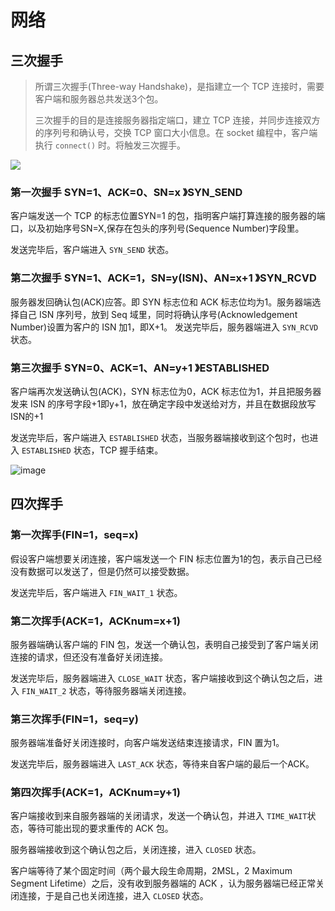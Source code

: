 # 网络



## 三次握手

> 所谓三次握手(Three-way Handshake)，是指建立一个 TCP 连接时，需要客户端和服务器总共发送3个包。
>
> 三次握手的目的是连接服务器指定端口，建立 TCP 连接，并同步连接双方的序列号和确认号，交换 TCP 窗口大小信息。在 socket 编程中，客户端执行 `connect()` 时。将触发三次握手。

[![](https://mermaid.ink/img/eyJjb2RlIjoic2VxdWVuY2VEaWFncmFtXG5Ob3RlIG92ZXIg5a6i5oi356uvLOacjeWKoeWZqDogbGlzdGVuXG7lrqLmiLfnq68tPj4r5pyN5Yqh5ZmoOiBTWU49MSwgU2VxPXhcbk5vdGUgb3ZlciDlrqLmiLfnq686IFNZTiBTRU5UXG7mnI3liqHlmagtPj7lrqLmiLfnq686IFNZTj0xLCBTZXE9eSwgQUNLPTEsIEFDS051bT14KzFcbk5vdGUgb3ZlciDmnI3liqHlmag6IFNZTiBSQ1ZEXG7lrqLmiLfnq68tPj7mnI3liqHlmag6IFNZTj0xLCBBQ0s9MSwgQUNLTnVtPXkrMVxuTm90ZSBvdmVyIOWuouaIt-erryzmnI3liqHlmag6IEVTVEFCTElTSEVEIiwibWVybWFpZCI6eyJ0aGVtZSI6ImRlZmF1bHQifSwidXBkYXRlRWRpdG9yIjp0cnVlLCJhdXRvU3luYyI6dHJ1ZSwidXBkYXRlRGlhZ3JhbSI6dHJ1ZX0)](https://mermaid.live/edit/#eyJjb2RlIjoic2VxdWVuY2VEaWFncmFtXG5Ob3RlIG92ZXIg5a6i5oi356uvLOacjeWKoeWZqDogbGlzdGVuXG7lrqLmiLfnq68tPj4r5pyN5Yqh5ZmoOiBTWU49MSwgU2VxPXhcbk5vdGUgb3ZlciDlrqLmiLfnq686IFNZTiBTRU5UXG7mnI3liqHlmagtPj7lrqLmiLfnq686IFNZTj0xLCBTZXE9eSwgQUNLPTEsIEFDS051bT14KzFcbk5vdGUgb3ZlciDmnI3liqHlmag6IFNZTiBSQ1ZEXG7lrqLmiLfnq68tPj7mnI3liqHlmag6IFNZTj0xLCBBQ0s9MSwgQUNLTnVtPXkrMVxuTm90ZSBvdmVyIOWuouaIt-erryzmnI3liqHlmag6IEVTVEFCTElTSEVEIiwibWVybWFpZCI6IntcbiAgXCJ0aGVtZVwiOiBcImRlZmF1bHRcIlxufSIsInVwZGF0ZUVkaXRvciI6dHJ1ZSwiYXV0b1N5bmMiOnRydWUsInVwZGF0ZURpYWdyYW0iOnRydWV9)

### 第一次握手 SYN=1、ACK=0、SN=x 》SYN_SEND

客户端发送一个 TCP 的标志位置SYN=1 的包，指明客户端打算连接的服务器的端口，以及初始序号SN=X,保存在包头的序列号(Sequence Number)字段里。

发送完毕后，客户端进入 `SYN_SEND` 状态。

### 第二次握手 SYN=1、ACK=1，SN=y(ISN)、AN=x+1 》SYN_RCVD

服务器发回确认包(ACK)应答。即 SYN 标志位和 ACK 标志位均为1。服务器端选择自己 ISN 序列号，放到 Seq 域里，同时将确认序号(Acknowledgement Number)设置为客户的 ISN 加1，即X+1。 发送完毕后，服务器端进入 `SYN_RCVD` 状态。

### 第三次握手 SYN=0、ACK=1、AN=y+1 》ESTABLISHED

客户端再次发送确认包(ACK)，SYN 标志位为0，ACK 标志位为1，并且把服务器发来 ISN 的序号字段+1即y+1，放在确定字段中发送给对方，并且在数据段放写ISN的+1

发送完毕后，客户端进入 `ESTABLISHED` 状态，当服务器端接收到这个包时，也进入 `ESTABLISHED` 状态，TCP 握手结束。

![image](https://user-images.githubusercontent.com/8289395/70688626-2d3caf00-1ced-11ea-8e5b-5a98802a9e6f.png)

## 四次挥手

### 第一次挥手(FIN=1，seq=x)

假设客户端想要关闭连接，客户端发送一个 FIN 标志位置为1的包，表示自己已经没有数据可以发送了，但是仍然可以接受数据。

发送完毕后，客户端进入 `FIN_WAIT_1` 状态。

### 第二次挥手(ACK=1，ACKnum=x+1)

服务器端确认客户端的 FIN 包，发送一个确认包，表明自己接受到了客户端关闭连接的请求，但还没有准备好关闭连接。

发送完毕后，服务器端进入 `CLOSE_WAIT` 状态，客户端接收到这个确认包之后，进入 `FIN_WAIT_2` 状态，等待服务器端关闭连接。

### 第三次挥手(FIN=1，seq=y)

服务器端准备好关闭连接时，向客户端发送结束连接请求，FIN 置为1。

发送完毕后，服务器端进入 `LAST_ACK` 状态，等待来自客户端的最后一个ACK。

### 第四次挥手(ACK=1，ACKnum=y+1)

客户端接收到来自服务器端的关闭请求，发送一个确认包，并进入 `TIME_WAIT`状态，等待可能出现的要求重传的 ACK 包。

服务器端接收到这个确认包之后，关闭连接，进入 `CLOSED` 状态。

客户端等待了某个固定时间（两个最大段生命周期，2MSL，2 Maximum Segment Lifetime）之后，没有收到服务器端的 ACK ，认为服务器端已经正常关闭连接，于是自己也关闭连接，进入 `CLOSED` 状态。
